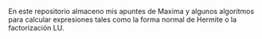 En este repositorio almaceno mis apuntes de Maxima y algunos algoritmos para calcular expresiones tales como la forma normal de Hermite o la factorización LU.
